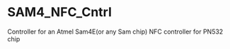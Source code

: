 SAM4_NFC_Cntrl
==============

Controller for an Atmel Sam4E(or any Sam chip) NFC controller for PN532 chip
